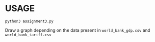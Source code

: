 # USAGE

```python3 assignment3.py```

Draw a graph depending on the data present in ``world_bank_gdp.csv`` and ``world_bank_tariff.csv`` 
